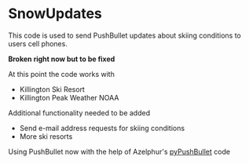 SnowUpdates
===========

This code is used to send PushBullet updates about skiing conditions to users cell phones.

**Broken right now but to be fixed**


At this point the code works with
  * Killington Ski Resort
  * Killington Peak Weather NOAA

Additional functionality needed to be added
  * Send e-mail address requests for skiing conditions
  * More ski resorts



Using PushBullet now with the help of Azelphur's [pyPushBullet](https://github.com/Azelphur/pyPushBullet 'pyPushBullet') code